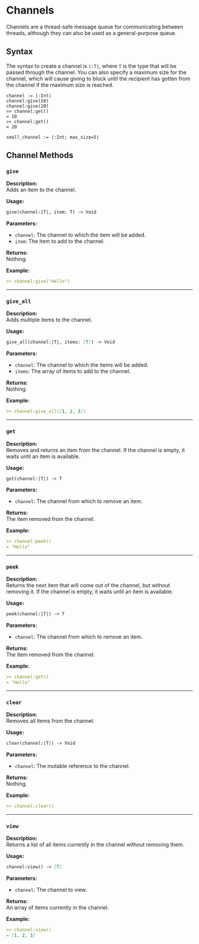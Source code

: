 # Channels

Channels are a thread-safe message queue for communicating between threads,
although they can also be used as a general-purpose queue.

## Syntax

The syntax to create a channel is `|:T|`, where `T` is the type that will be
passed through the channel. You can also specify a maximum size for the
channel, which will cause giving to block until the recipient has gotten from
the channel if the maximum size is reached.

```tomo
channel := |:Int|
channel:give(10)
channel:give(20)
>> channel:get()
= 10
>> channel:get()
= 20

small_channel := |:Int; max_size=5|
```

## Channel Methods

### `give`

**Description:**  
Adds an item to the channel.

**Usage:**  
```markdown
give(channel:|T|, item: T) -> Void
```

**Parameters:**

- `channel`: The channel to which the item will be added.
- `item`: The item to add to the channel.

**Returns:**  
Nothing.

**Example:**  
```markdown
>> channel:give("Hello")
```

---

### `give_all`

**Description:**  
Adds multiple items to the channel.

**Usage:**  
```markdown
give_all(channel:|T|, items: [T]) -> Void
```

**Parameters:**

- `channel`: The channel to which the items will be added.
- `items`: The array of items to add to the channel.

**Returns:**  
Nothing.

**Example:**  
```markdown
>> channel:give_all([1, 2, 3])
```

---

### `get`

**Description:**  
Removes and returns an item from the channel. If the channel is empty, it waits until an item is available.

**Usage:**  
```markdown
get(channel:|T|) -> T
```

**Parameters:**

- `channel`: The channel from which to remove an item.

**Returns:**  
The item removed from the channel.

**Example:**  
```markdown
>> channel:peek()
= "Hello"
```

---

### `peek`

**Description:**  
Returns the next item that will come out of the channel, but without removing
it. If the channel is empty, it waits until an item is available.

**Usage:**  
```markdown
peek(channel:|T|) -> T
```

**Parameters:**

- `channel`: The channel from which to remove an item.

**Returns:**  
The item removed from the channel.

**Example:**  
```markdown
>> channel:get()
= "Hello"
```

---

### `clear`

**Description:**  
Removes all items from the channel.

**Usage:**  
```markdown
clear(channel:|T|) -> Void
```

**Parameters:**

- `channel`: The mutable reference to the channel.

**Returns:**  
Nothing.

**Example:**  
```markdown
>> channel:clear()
```

---

### `view`

**Description:**  
Returns a list of all items currently in the channel without removing them.

**Usage:**  
```markdown
channel:view() -> [T]
```

**Parameters:**

- `channel`: The channel to view.

**Returns:**  
An array of items currently in the channel.

**Example:**  
```markdown
>> channel:view()
= [1, 2, 3]
```
